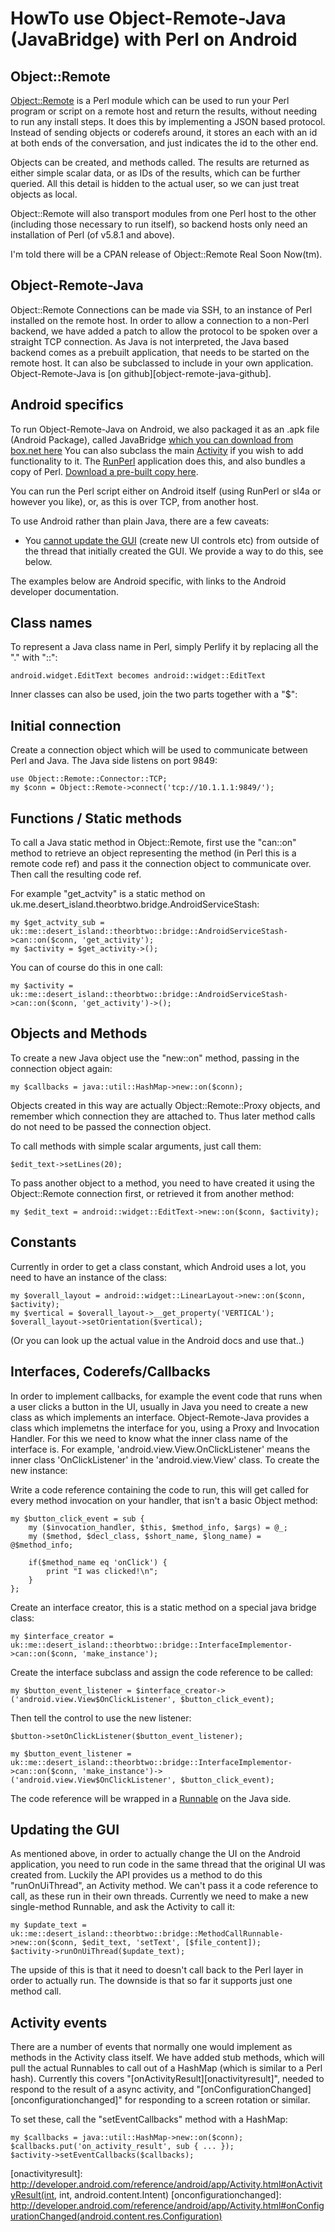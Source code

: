 HowTo use Object-Remote-Java (JavaBridge) with Perl on Android
==============================================================

Object::Remote
--------------

[Object::Remote][0] is a Perl module which can be used to run your Perl program or script on a remote host and return the results, without needing to run any install steps. It does this by implementing a JSON based protocol. Instead of sending objects or coderefs around, it stores an each with an id at both ends of the conversation, and just indicates the id to the other end.

Objects can be created, and methods called. The results are returned as either simple scalar data, or as IDs of the results, which can be further queried. All this detail is hidden to the actual user, so we can just treat objects as local. 

Object::Remote will also transport modules from one Perl host to the other (including those necessary to run itself), so backend hosts only need an installation of Perl (of v5.8.1 and above).

I'm told there will be a CPAN release of Object::Remote Real Soon Now(tm).

Object-Remote-Java
------------------

Object::Remote Connections can be made via SSH, to an instance of Perl installed on the remote host. In order to allow a connection to a non-Perl backend, we have added a patch to allow the protocol to be spoken over a straight TCP connection. As Java is not interpreted, the Java based backend comes as a prebuilt application, that needs to be started on the remote host. It can also be subclassed to include in your own application. Object-Remote-Java is [on github][object-remote-java-github].

Android specifics
-----------------

To run Object-Remote-Java on Android, we also packaged it as an .apk file (Android Package), called JavaBridge [which you can download from box.net here][java-bridge-download] You can also subclass the main [Activity][android-activity] if you wish to add functionality to it. The [RunPerl][run-perl] application does this, and also bundles a copy of Perl. [Download a pre-built copy here][run-perl-download].

You can run the Perl script either on Android itself (using RunPerl or sl4a or however you like), or, as this is over TCP, from another host.

To use Android rather than plain Java, there are a few caveats: 

* You [cannot update the GUI][main-thread] (create new UI controls etc) from outside of the thread that initially created the GUI. We provide a way to do this, see below.

The examples below are Android specific, with links to the Android developer documentation.

Class names
-----------

To represent a Java class name in Perl, simply Perlify it by replacing all the "." with "::":

    android.widget.EditText becomes android::widget::EditText

Inner classes can also be used, join the two parts together with a "$":

Initial connection
------------------

Create a connection object which will be used to communicate between Perl and Java. The Java side listens on port 9849:

    use Object::Remote::Connector::TCP;
    my $conn = Object::Remote->connect('tcp://10.1.1.1:9849/');


Functions / Static methods
--------------------------

To call a Java static method in Object::Remote, first use the "can::on" method to retrieve an object representing the method (in Perl this is a remote code ref) and pass it the connection object to communicate over.  Then call the resulting code ref.

For example "get\_actvity" is a static method on uk.me.desert_island.theorbtwo.bridge.AndroidServiceStash:

    my $get_actvity_sub = uk::me::desert_island::theorbtwo::bridge::AndroidServiceStash->can::on($conn, 'get_activity');
    my $activity = $get_activity->();

You can of course do this in one call:

    my $activity = uk::me::desert_island::theorbtwo::bridge::AndroidServiceStash->can::on($conn, 'get_activity')->();


Objects and Methods
-------------------

To create a new Java object use the "new::on" method, passing in the connection object again:

    my $callbacks = java::util::HashMap->new::on($conn);

Objects created in this way are actually Object::Remote::Proxy objects, and remember which connection they are attached to. Thus later method calls do not need to be passed the connection object.

To call methods with simple scalar arguments, just call them:

    $edit_text->setLines(20);

To pass another object to a method, you need to have created it using
the Object::Remote connection first, or retrieved it from another
method:

    my $edit_text = android::widget::EditText->new::on($conn, $activity);

Constants
---------

Currently in order to get a class constant, which Android uses a lot, you need to have an instance of the class:

    my $overall_layout = android::widget::LinearLayout->new::on($conn, $activity);
    my $vertical = $overall_layout->__get_property('VERTICAL');
    $overall_layout->setOrientation($vertical);
    
(Or you can look up the actual value in the Android docs and use that..)

Interfaces, Coderefs/Callbacks
-----------------------------

In order to implement callbacks, for example the event code that runs when a user clicks a button in the UI, usually in Java you need to create a new class as which implements an interface. Object-Remote-Java provides a class which implemetns the interface for you, using a Proxy and Invocation Handler. For this we need to know what the inner class name of the interface is. For example, 'android.view.View.OnClickListener' means the inner class 'OnClickListener' in the 'android.view.View' class. To create the new instance:

Write a code reference containing the code to run, this will get called for every method invocation on your handler, that isn't a basic Object method:

    my $button_click_event = sub {
        my ($invocation_handler, $this, $method_info, $args) = @_;
        my ($method, $decl_class, $short_name, $long_name) = @$method_info;
        
        if($method_name eq 'onClick') {
            print "I was clicked!\n";
        }
    };

Create an interface creator, this is a static method on a special java bridge class:

    my $interface_creator = uk::me::desert_island::theorbtwo::bridge::InterfaceImplementor->can::on($conn, 'make_instance');

Create the interface subclass and assign the code reference to be called:

    my $button_event_listener = $interface_creator->('android.view.View$OnClickListener', $button_click_event);
    
Then tell the control to use the new listener:

    $button->setOnClickListener($button_event_listener);
    
    my $button_event_listener = uk::me::desert_island::theorbtwo::bridge::InterfaceImplementor->can::on($conn, 'make_instance')->('android.view.View$OnClickListener', $button_click_event);

The code reference will be wrapped in a [Runnable][runnable] on the Java side.

Updating the GUI
----------------

As mentioned above, in order to actually change the UI on the Android application, you need to run code in the same thread that the original UI was created from. Luckily the API provides us a method to do this "runOnUiThread", an Activity method. We can't pass it a code reference to call, as these run in their own threads. Currently we need to make a new single-method Runnable, and ask the Activity to call it:

    my $update_text = uk::me::desert_island::theorbtwo::bridge::MethodCallRunnable->new::on($conn, $edit_text, 'setText', [$file_content]);
    $activity->runOnUiThread($update_text);

The upside of this is that it need to doesn't call back to the Perl layer in order to actually run. The downside is that so far it supports just one method call.

Activity events
---------------

There are a number of events that normally one would implement as methods in the Activity class itself. We have added stub methods, which will pull the actual Runnables to call out of a HashMap (which is similar to a Perl hash). Currently this covers "[onActivityResult][onactivityresult]", needed to respond to the result of a async activity, and "[onConfigurationChanged][onconfigurationchanged]" for responding to a screen rotation or similar.

To set these, call the "setEventCallbacks" method with a HashMap:

    my $callbacks = java::util::HashMap->new::on($conn);
    $callbacks.put('on_activity_result', sub { ... });
    $activity->setEventCallbacks($callbacks);



[0]: http://git.shadowcat.co.uk/gitweb/gitweb.cgi?p=scpubgit/Object-Remote.git
[android-activity]: http://developer.android.com/guide/components/activities.html
[run-perl]: https://github.com/castaway/run-perl
[main-thread]: http://developer.android.com/guide/components/processes-and-threads.html#Threads
[runnable]: http://developer.android.com/reference/java/lang/Runnable.html
[java-bridge-download]: https://www.box.com/s/c9p4yq3fdidpywnshi0c
[object-remote-github]: https://github.com/theorbtwo/Object-Remote-Java
[run-perl-download]: https://www.box.com/s/pbc1xcd6n88cykdomdh6
[onactivityresult]: http://developer.android.com/reference/android/app/Activity.html#onActivityResult(int, int, android.content.Intent)
[onconfigurationchanged]: http://developer.android.com/reference/android/app/Activity.html#onConfigurationChanged(android.content.res.Configuration)
